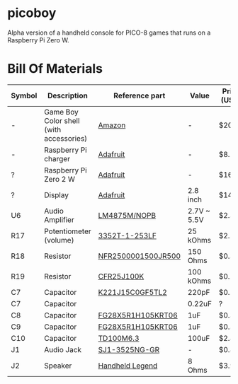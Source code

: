 # picoboy

Alpha version of a handheld console for PICO-8 games that runs on a Raspberry Pi Zero W.

# Bill Of Materials

| Symbol | Description | Reference part | Value | Price (USD) |
| --- | --- | --- | --- | --- |
| - | Game Boy Color shell (with accessories) | [Amazon](https://www.amazon.com/dp/B09HH5B6PB) | - | $20.66 |
| - | Raspberry Pi charger | [Adafruit](https://www.adafruit.com/product/1995) | - | $8.25 |
| ? | Raspberry Pi Zero 2 W | [Adafruit](https://www.adafruit.com/product/5291) | - | $16.00 | |
| ? | Display | [Adafruit](https://www.adafruit.com/product/1774) | 2.8 inch | $14.95 |
| U6 | Audio Amplifier | [LM4875M/NOPB](https://www.digikey.com/en/products/detail/texas-instruments/lm4875m-nopb/1871687) | 2.7V ~ 5.5V | $2.32 |
| R17 | Potentiometer (volume) | [3352T-1-253LF](https://www.digikey.com/en/products/detail/bourns-inc/3352T-1-253LF/1088348) | 25 kOhms | $2.50 |
| R18 | Resistor | [NFR2500001500JR500](https://www.digikey.com/en/products/detail/vishay-beyschlag-draloric-bc-components/NFR2500001500JR500/614093) | 150 Ohms | $0.38|
| R19 | Resistor | [CFR25J100K](https://www.digikey.com/en/products/detail/te-connectivity-passive-product/CFR25J100K/2380563) | 100 kOhms | $0.10 |
| C7 | Capacitor | [K221J15C0GF5TL2](https://www.digikey.com/en/products/detail/vishay-beyschlag-draloric-bc-components/K221J15C0GF5TL2/286471) | 220pF | $0.26 |
| C7 | Capacitor | []() | 0.22uF | ? |
| C8 | Capacitor | [FG28X5R1H105KRT06](https://www.digikey.com/en/products/detail/tdk-corporation/FG28X5R1H105KRT06/5803193) | 1uF | $0.35 |
| C9 | Capacitor | [FG28X5R1H105KRT06](https://www.digikey.com/en/products/detail/tdk-corporation/FG28X5R1H105KRT06/5803193) | 1uF | $0.35 |
| C10 | Capacitor | [TD100M6.3](https://www.digikey.com/en/products/detail/nte-electronics-inc/TD100M6-3/11650229) | 100uF | $2.84 |
| J1 | Audio Jack | [SJ1-3525NG-GR](https://www.digikey.com/en/products/detail/cui-devices/SJ1-3525NG-GR/2295990) | - | $0.85 |
| J2 | Speaker | [Handheld Legend](https://handheldlegend.com/products/game-boy-color-pocket-clear-speaker-funnyplaying?_pos=1&_sid=534442f70&_ss=r) | 8 Ohms | $3.99 |